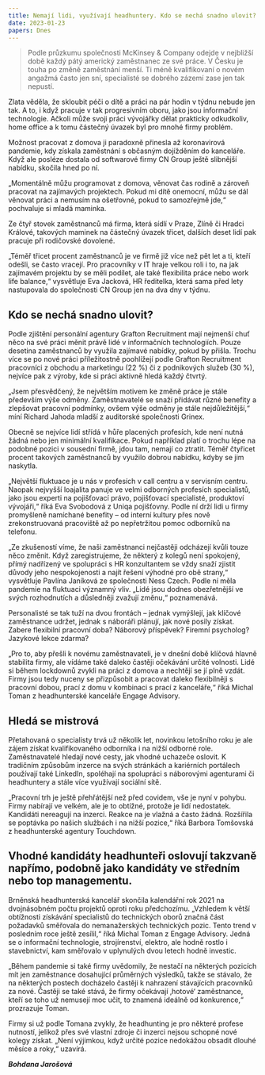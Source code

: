 ```yaml
---
title: Nemají lidi, využívají headhuntery. Kdo se nechá snadno ulovit?
date: 2023-01-23
papers: Dnes
---
```

> Podle průzkumu společnosti McKinsey & Company odejde v nejbližší době každý pátý americký zaměstnanec ze své práce. V Česku je touha po změně zaměstnání menší. Ti méně kvalifikovaní o novém angažmá často jen sní, specialisté se dobrého zázemí zase jen tak nepustí.

Zlata věděla, že skloubit péči o dítě a práci na pár hodin v týdnu nebude jen tak. A to, i když pracuje v tak progresivním oboru, jako jsou informační technologie. Ačkoli může svoji práci vývojářky dělat prakticky odkudkoliv, home office a k tomu částečný úvazek byl pro mnohé firmy problém.

Možnost pracovat z domova ji paradoxně přinesla až koronavirová pandemie, kdy získala zaměstnání s občasným dojížděním do kanceláře. Když ale posléze dostala od softwarové firmy CN Group ještě slibnější nabídku, skočila hned po ní.

„Momentálně můžu programovat z domova, věnovat čas rodině a zároveň pracovat na zajímavých projektech. Pokud mi dítě onemocní, můžu se dál věnovat práci a nemusím na ošetřovné, pokud to samozřejmě jde,“ pochvaluje si mladá maminka.

Ze čtyř stovek zaměstnanců má firma, která sídlí v Praze, Zlíně či Hradci Králové, takových maminek na částečný úvazek třicet, dalších deset lidí pak pracuje při rodičovské dovolené.

„Téměř třicet procent zaměstnanců je ve firmě již více než pět let a ti, kteří odešli, se často vracejí. Pro pracovníky v IT hraje velkou roli i to, na jak zajímavém projektu by se měli podílet, ale také flexibilita práce nebo work life balance,“ vysvětluje Eva Jacková, HR ředitelka, která sama před lety nastupovala do společnosti CN Group jen na dva dny v týdnu.

## Kdo se nechá snadno ulovit?

Podle zjištění personální agentury Grafton Recruitment mají nejmenší chuť něco na své práci měnit právě lidé v informačních technologiích. Pouze desetina zaměstnanců by využila zajímavé nabídky, pokud by přišla. Trochu více se po nové práci příležitostně poohlížejí podle Grafton Recruitment pracovníci z obchodu a marketingu (22 %) či z podnikových služeb (30 %), nejvíce pak z výroby, kde si práci aktivně hledá každý čtvrtý.

„Jsem přesvědčený, že největším motivem ke změně práce je stále především výše odměny. Zaměstnavatelé se snaží přidávat různé benefity a zlepšovat pracovní podmínky, ovšem výše odměny je stále nejdůležitější,“ míní Richard Jahoda mladší z auditorské společnosti Grinex.

Obecně se nejvíce lidí střídá v hůře placených profesích, kde není nutná žádná nebo jen minimální kvalifikace. Pokud například platí o trochu lépe na podobné pozici v sousední firmě, jdou tam, nemají co ztratit. Téměř čtyřicet procent takových zaměstnanců by využilo dobrou nabídku, kdyby se jim naskytla.

„Největší fluktuace je u nás v profesích v call centru a v servisním centru. Naopak nejvyšší loajalita panuje ve velmi odborných profesích specialistů, jako jsou experti na pojišťovací právo, pojišťovací specialisté, produktoví vývojáři,“ říká Eva Svobodová z Uniqa pojišťovny. Podle ní drží lidi u firmy promyšleně namíchané benefity – od interní kultury přes nově zrekonstruovaná pracoviště až po nepřetržitou pomoc odborníků na telefonu.

„Ze zkušeností víme, že naši zaměstnanci nejčastěji odcházejí kvůli touze něco změnit. Když zaregistrujeme, že některý z kolegů není spokojený, přímý nadřízený ve spolupráci s HR konzultantem se vždy snaží zjistit důvody jeho nespokojenosti a najít řešení výhodné pro obě strany,“ vysvětluje Pavlína Janíková ze společnosti Ness Czech. Podle ní měla pandemie na fluktuaci významný vliv. „Lidé jsou dodnes obezřetnější ve svých rozhodnutích a důsledněji zvažují změnu,“ poznamenává.

Personalisté se tak tuží na dvou frontách – jednak vymýšlejí, jak klíčové zaměstnance udržet, jednak s náboráři plánují, jak nové posily získat. Zabere flexibilní pracovní doba? Náborový příspěvek? Firemní psycholog? Jazykové lekce zdarma?

„Pro to, aby přešli k novému zaměstnavateli, je v dnešní době klíčová hlavně stabilita firmy, ale vídáme také daleko častěji očekávání určité volnosti. Lidé si během lockdownů zvykli na práci z domova a nechtějí se jí plně vzdát. Firmy jsou tedy nuceny se přizpůsobit a pracovat daleko flexibilněji s pracovní dobou, prací z domu v kombinaci s prací z kanceláře,“ říká Michal Toman z headhunterské kanceláře Engage Advisory.

## Hledá se mistrová

Přetahovaná o specialisty trvá už několik let, novinkou letošního roku je ale zájem získat kvalifikovaného odborníka i na nižší odborné role. Zaměstnavatelé hledají nové cesty, jak vhodné uchazeče oslovit.
K tradičním způsobům inzerce na svých stránkách a kariérních portálech používají také LinkedIn, spoléhají na spolupráci s náborovými agenturami či headhuntery a stále více využívají sociální sítě.

„Pracovní trh je ještě přehřátější než před covidem, vše je nyní v pohybu. Firmy nabírají ve velkém, ale je to obtížné, protože je lidí nedostatek. Kandidáti nereagují na inzerci. Reakce na je vlažná a často žádná. Rozšířila se poptávka po našich službách i na nižší pozice,“ říká Barbora Tomšovská z headhunterské agentury Touchdown.

## Vhodné kandidáty headhunteři oslovují takzvaně napřímo, podobně jako kandidáty ve středním nebo top managementu.

Brněnská headhunterská kancelář skončila kalendářní rok 2021 na dvojnásobném počtu projektů oproti roku předchozímu. „Vzhledem k větší obtížnosti získávání specialistů do technických oborů značná část požadavků směřovala do nemanažerských technických pozic. Tento trend v posledním roce ještě zesílil,“ říká Michal Toman z Engage Advisory. Jedná se o informační technologie, strojírenství, elektro, ale hodně rostlo i stavebnictví, kam směřovalo v uplynulých dvou letech hodně investic.

„Během pandemie si také firmy uvědomily, že nestačí na některých pozicích mít jen zaměstnance dosahující průměrných výsledků, takže se stávalo, že na některých postech docházelo častěji k nahrazení stávajících pracovníků za nové. Častěji se také stává, že firmy očekávají ‚hotové‘ zaměstnance, kteří se toho už nemusejí moc učit, to znamená ideálně od konkurence,“ prozrazuje Toman.

Firmy si už podle Tomana zvykly, že headhunting je pro některé profese nutností, jelikož přes své vlastní zdroje či inzerci nejsou schopné nové kolegy získat. „Není výjimkou, když určité pozice nedokážou obsadit dlouhé měsíce a roky,“ uzavírá.

***Bohdana Jarošová***
